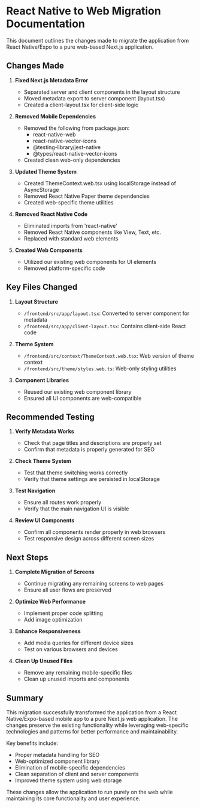 # React Native to Web Migration Documentation

This document outlines the changes made to migrate the application from React Native/Expo to a pure web-based Next.js application.

## Changes Made

1. **Fixed Next.js Metadata Error**
   - Separated server and client components in the layout structure
   - Moved metadata export to server component (layout.tsx)
   - Created a client-layout.tsx for client-side logic

2. **Removed Mobile Dependencies**
   - Removed the following from package.json:
     - react-native-web
     - react-native-vector-icons
     - @testing-library/jest-native
     - @types/react-native-vector-icons
   - Created clean web-only dependencies

3. **Updated Theme System**
   - Created ThemeContext.web.tsx using localStorage instead of AsyncStorage
   - Removed React Native Paper theme dependencies
   - Created web-specific theme utilities

4. **Removed React Native Code**
   - Eliminated imports from 'react-native'
   - Removed React Native components like View, Text, etc.
   - Replaced with standard web elements

5. **Created Web Components**
   - Utilized our existing web components for UI elements
   - Removed platform-specific code

## Key Files Changed

1. **Layout Structure**
   - `/frontend/src/app/layout.tsx`: Converted to server component for metadata
   - `/frontend/src/app/client-layout.tsx`: Contains client-side React code

2. **Theme System**
   - `/frontend/src/context/ThemeContext.web.tsx`: Web version of theme context
   - `/frontend/src/theme/styles.web.ts`: Web-only styling utilities

3. **Component Libraries**
   - Reused our existing web component library
   - Ensured all UI components are web-compatible

## Recommended Testing

1. **Verify Metadata Works**
   - Check that page titles and descriptions are properly set
   - Confirm that metadata is properly generated for SEO

2. **Check Theme System**
   - Test that theme switching works correctly
   - Verify that theme settings are persisted in localStorage

3. **Test Navigation**
   - Ensure all routes work properly
   - Verify that the main navigation UI is visible

4. **Review UI Components**
   - Confirm all components render properly in web browsers
   - Test responsive design across different screen sizes

## Next Steps

1. **Complete Migration of Screens**
   - Continue migrating any remaining screens to web pages
   - Ensure all user flows are preserved

2. **Optimize Web Performance**
   - Implement proper code splitting
   - Add image optimization

3. **Enhance Responsiveness**
   - Add media queries for different device sizes
   - Test on various browsers and devices

4. **Clean Up Unused Files**
   - Remove any remaining mobile-specific files
   - Clean up unused imports and components

## Summary

This migration successfully transformed the application from a React Native/Expo-based mobile app to a pure Next.js web application. The changes preserve the existing functionality while leveraging web-specific technologies and patterns for better performance and maintainability.

Key benefits include:
- Proper metadata handling for SEO
- Web-optimized component library
- Elimination of mobile-specific dependencies
- Clean separation of client and server components
- Improved theme system using web storage

These changes allow the application to run purely on the web while maintaining its core functionality and user experience.